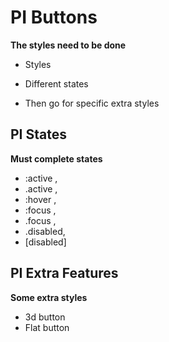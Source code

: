 # PI  Buttons

**The styles need to be done**

* Styles

* Different states

* Then go for specific extra styles

## PI States

**Must complete states**

* :active ,
* .active ,
* :hover ,
* :focus ,
* .focus ,
* .disabled,
* [disabled]

## PI Extra Features

**Some extra styles**

 * 3d button
 * Flat button
 